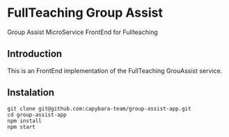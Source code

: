 # FullTeaching Group Assist

Group Assist MicroService FrontEnd for Fullteaching

## Introduction

This is an FrontEnd implementation of the FullTeaching GrouAssist service.

## Instalation

    git clone git@github.com:capybara-team/group-assist-app.git
    cd group-assist-app
    npm install
    npm start